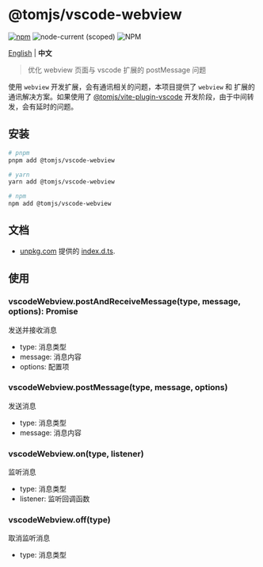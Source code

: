 # @tomjs/vscode-webview

[![npm](https://img.shields.io/npm/v/@tomjs/vscode-webview)](https://www.npmjs.com/package/@tomjs/vscode-webview) ![node-current (scoped)](https://img.shields.io/node/v/@tomjs/vscode-webview) ![NPM](https://img.shields.io/npm/l/@tomjs/vscode-webview)

[English](./README.md) | **中文**

> 优化 webview 页面与 vscode 扩展的 postMessage 问题

使用 `webview` 开发扩展，会有通讯相关的问题，本项目提供了 `webview` 和 扩展的通讯解决方案。如果使用了 [@tomjs/vite-plugin-vscode](https://github.com/tomjs/vite-plugin-vscode) 开发阶段，由于中间转发，会有延时的问题。

## 安装

```bash
# pnpm
pnpm add @tomjs/vscode-webview

# yarn
yarn add @tomjs/vscode-webview

# npm
npm add @tomjs/vscode-webview
```

## 文档

- [unpkg.com](https://www.unpkg.com/) 提供的 [index.d.ts](https://www.unpkg.com/browse/@tomjs/vscode-webview/dist/index.d.ts).

## 使用

### vscodeWebview.postAndReceiveMessage(type, message, options): Promise<any>

发送并接收消息

- type: 消息类型
- message: 消息内容
- options: 配置项

### vscodeWebview.postMessage(type, message, options)

发送消息

- type: 消息类型
- message: 消息内容

### vscodeWebview.on(type, listener)

监听消息

- type: 消息类型
- listener: 监听回调函数

### vscodeWebview.off(type)

取消监听消息

- type: 消息类型
